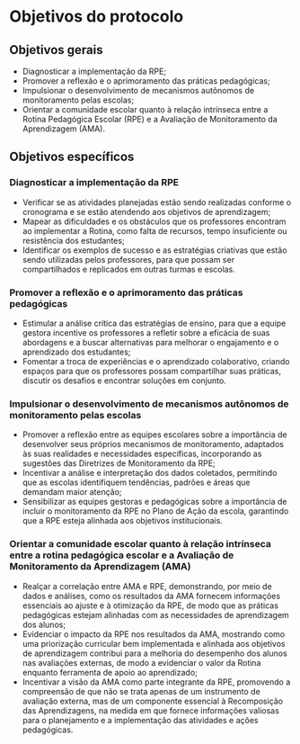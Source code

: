 # Objetivos do protocolo

## Objetivos gerais

- Diagnosticar a implementação da RPE;
- Promover a reflexão e o aprimoramento das práticas pedagógicas;
- Impulsionar o desenvolvimento de mecanismos autônomos de monitoramento pelas escolas;
- Orientar a comunidade escolar quanto à relação intrínseca entre a Rotina Pedagógica Escolar (RPE) e a Avaliação de Monitoramento da Aprendizagem (AMA).

## Objetivos específicos

### Diagnosticar a implementação da RPE

- Verificar se as atividades planejadas estão sendo realizadas conforme o cronograma e se estão atendendo aos objetivos de aprendizagem;
- Mapear as dificuldades e os obstáculos que os professores encontram ao implementar a Rotina, como falta de recursos, tempo insuficiente ou resistência dos estudantes;
- Identificar os exemplos de sucesso e as estratégias criativas que estão sendo utilizadas pelos professores, para que possam ser compartilhados e replicados em outras turmas e escolas.

### Promover a reflexão e o aprimoramento das práticas pedagógicas

- Estimular a análise crítica das estratégias de ensino, para que a equipe gestora incentive os professores a refletir sobre a eficácia de suas abordagens e a buscar alternativas para melhorar o engajamento e o aprendizado dos estudantes;
- Fomentar a troca de experiências e o aprendizado colaborativo, criando espaços para que os professores possam compartilhar suas práticas, discutir os desafios e encontrar soluções em conjunto.

### Impulsionar o desenvolvimento de mecanismos autônomos de monitoramento pelas escolas

- Promover a reflexão entre as equipes escolares sobre a importância de desenvolver seus próprios mecanismos de monitoramento, adaptados às suas realidades e necessidades específicas, incorporando as sugestões das Diretrizes de Monitoramento da RPE;
- Incentivar a análise e interpretação dos dados coletados, permitindo que as escolas identifiquem tendências, padrões e áreas que demandam maior atenção;
- Sensibilizar as equipes gestoras e pedagógicas sobre a importância de incluir o monitoramento da RPE no Plano de Ação da escola, garantindo que a RPE esteja alinhada aos objetivos institucionais.

### Orientar a comunidade escolar quanto à relação intrínseca entre a rotina pedagógica escolar e a Avaliação de Monitoramento da Aprendizagem (AMA)

- Realçar a correlação entre AMA e RPE, demonstrando, por meio de dados e análises, como os resultados da AMA fornecem informações essenciais ao ajuste e à otimização da RPE, de modo que as práticas pedagógicas estejam alinhadas com as necessidades de aprendizagem dos alunos;
- Evidenciar o impacto da RPE nos resultados da AMA, mostrando como uma priorização curricular bem implementada e alinhada aos objetivos de aprendizagem contribui para a melhoria do desempenho dos alunos nas avaliações externas, de modo a evidenciar o valor da Rotina enquanto ferramenta de apoio ao aprendizado;
- Incentivar a visão da AMA como parte integrante da RPE, promovendo a compreensão de que não se trata apenas de um instrumento de avaliação externa, mas de um componente essencial à Recomposição das Aprendizagens, na medida em que fornece informações valiosas para o planejamento e a implementação das atividades e ações pedagógicas.
